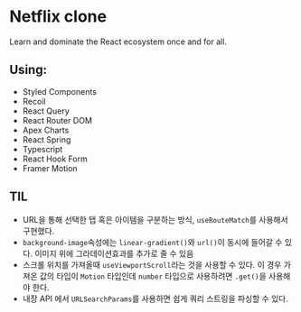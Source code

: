# Netflix clone

Learn and dominate the React ecosystem once and for all.

## Using:

- Styled Components
- Recoil
- React Query
- React Router DOM
- Apex Charts
- React Spring
- Typescript
- React Hook Form
- Framer Motion

## TIL

- URL을 통해 선택한 탭 혹은 아이템을 구분하는 방식, `useRouteMatch`를 사용해서 구현했다.
- `background-image`속성에는 `linear-gradient()`와 `url()`이 동시에 들어갈 수 있다. 이미지 위에 그라데이션효과를 추가로 줄 수 있음
- 스크롤 위치를 가져올때 `useViewportScroll`라는 것을 사용할 수 있다. 이 경우 가져온 값의 타입이 `Motion` 타입인데 `number` 타입으로 사용하려면 `.get()`을 사용해야 한다.
- 내장 API 에서 `URLSearchParams`를 사용하면 쉽게 쿼리 스트링을 파싱할 수 있다.
